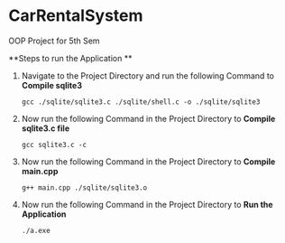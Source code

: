 # CarRentalSystem
OOP Project for 5th Sem

**Steps to run the Application **
1. Navigate to the Project Directory and run the following Command to **Compile sqlite3**

    `gcc ./sqlite/sqlite3.c ./sqlite/shell.c -o ./sqlite/sqlite3`
2. Now run the following Command in the Project Directory to **Compile sqlite3.c file**

    `gcc sqlite3.c -c`
3. Now run the following Command in the Project Directory to **Compile main.cpp**

    `g++ main.cpp ./sqlite/sqlite3.o`
4. Now run the following Command in the Project Directory to **Run the Application**

    `./a.exe`
